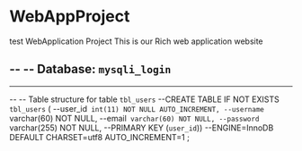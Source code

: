 # WebAppProject
test
WebApplication Project
This is our Rich web application website

--
-- Database: `mysqli_login`
--

-- --------------------------------------------------------

--
-- Table structure for table `tbl_users`
--CREATE TABLE IF NOT EXISTS `tbl_users` (
--user_id` int(11) NOT NULL AUTO_INCREMENT,
--username` varchar(60) NOT NULL,
--email` varchar(60) NOT NULL,
--password` varchar(255) NOT NULL,
--PRIMARY KEY (`user_id`))
--ENGINE=InnoDB  DEFAULT CHARSET=utf8 AUTO_INCREMENT=1 ;
